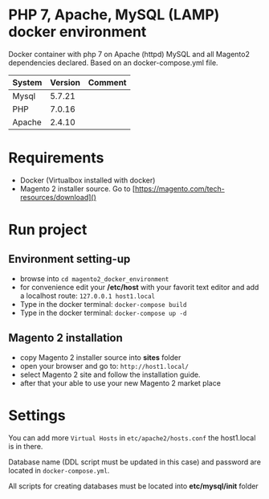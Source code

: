 # PHP 7, Apache, MySQL (LAMP) docker environment
Docker container with php 7 on Apache (httpd) MySQL and all Magento2 dependencies declared. Based on an docker-compose.yml file.

| System  | Version | Comment  |
|---------|---------|----------|
| Mysql   | 5.7.21  |  			 |
| PHP     | 7.0.16  |   		 |
| Apache  | 2.4.10  |   		 |



# Requirements
- Docker (Virtualbox installed with docker)
- Magento 2 installer source. Go to [https://magento.com/tech-resources/download]()  

# Run project

## Environment setting-up
- browse into `cd magento2_docker_environment`
- for convenience edit your **/etc/host** with your favorit text editor and add a localhost route: `127.0.0.1 host1.local`
- Type in the docker terminal: `docker-compose build`
- Type in the docker terminal: `docker-compose up -d`

## Magento 2 installation
- copy Magento 2 installer source into **sites** folder
- open your browser and go to: `http://host1.local/`
- select Magento 2 site and follow the installation guide. 
- after that your able to use your new Magento 2 market place

# Settings

You can add more `Virtual Hosts` in `etc/apache2/hosts.conf` the host1.local is in there.

Database name (DDL script must be updated in this case) and password are located in `docker-compose.yml`.

All scripts for creating databases must be located into **etc/mysql/init** folder
